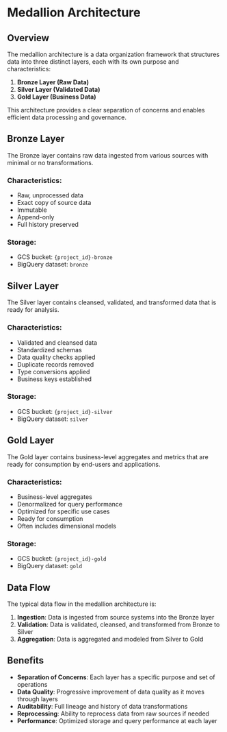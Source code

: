 # Medallion Architecture

## Overview

The medallion architecture is a data organization framework that structures data into three distinct layers, each with its own purpose and characteristics:

1. **Bronze Layer (Raw Data)**
2. **Silver Layer (Validated Data)**
3. **Gold Layer (Business Data)**

This architecture provides a clear separation of concerns and enables efficient data processing and governance.

## Bronze Layer

The Bronze layer contains raw data ingested from various sources with minimal or no transformations.

### Characteristics:
- Raw, unprocessed data
- Exact copy of source data
- Immutable
- Append-only
- Full history preserved

### Storage:
- GCS bucket: `{project_id}-bronze`
- BigQuery dataset: `bronze`

## Silver Layer

The Silver layer contains cleansed, validated, and transformed data that is ready for analysis.

### Characteristics:
- Validated and cleansed data
- Standardized schemas
- Data quality checks applied
- Duplicate records removed
- Type conversions applied
- Business keys established

### Storage:
- GCS bucket: `{project_id}-silver`
- BigQuery dataset: `silver`

## Gold Layer

The Gold layer contains business-level aggregates and metrics that are ready for consumption by end-users and applications.

### Characteristics:
- Business-level aggregates
- Denormalized for query performance
- Optimized for specific use cases
- Ready for consumption
- Often includes dimensional models

### Storage:
- GCS bucket: `{project_id}-gold`
- BigQuery dataset: `gold`

## Data Flow

The typical data flow in the medallion architecture is:

1. **Ingestion**: Data is ingested from source systems into the Bronze layer
2. **Validation**: Data is validated, cleansed, and transformed from Bronze to Silver
3. **Aggregation**: Data is aggregated and modeled from Silver to Gold

## Benefits

- **Separation of Concerns**: Each layer has a specific purpose and set of operations
- **Data Quality**: Progressive improvement of data quality as it moves through layers
- **Auditability**: Full lineage and history of data transformations
- **Reprocessing**: Ability to reprocess data from raw sources if needed
- **Performance**: Optimized storage and query performance at each layer

